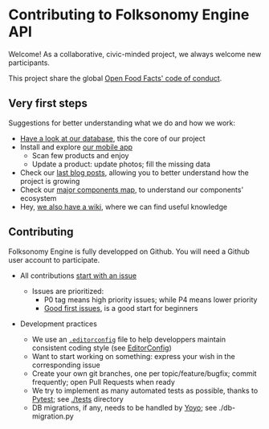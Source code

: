 # Contributing to Folksonomy Engine API

Welcome! As a collaborative, civic-minded project, we always welcome new participants.

This project share the global [Open Food Facts' code of conduct](https://world.openfoodfacts.org/code-of-conduct).

## Very first steps

Suggestions for better understanding what we do and how we work:
* [Have a look at our database](https://world.openfoodfacts.org/), this the core of our project
* Install and explore [our mobile app](https://world.openfoodfacts.org/open-food-facts-mobile-app)
  * Scan few products and enjoy
  * Update a product: update photos; fill the missing data
* Check our [last blog posts](https://blog.openfoodfacts.org), allowing you to better understand how the project is growing
* Check our [major components map](https://github.com/openfoodfacts/.github/blob/main/profile/README.md#major_components_map), to understand our components' ecosystem
* Hey, [we also have a wiki](https://wiki.openfoodfacts.org), where we can find useful knowledge

## Contributing

Folksonomy Engine is fully developped on Github. You will need a Github user account to participate.

* All contributions [start with an issue](https://github.com/openfoodfacts/folksonomy_api/issues)
  * Issues are prioritized:
    * P0 tag means high priority issues; while P4 means lower priority
    * [Good first issues](https://github.com/openfoodfacts/folksonomy_api/issues?q=state%3Aopen%20label%3A%22%F0%9F%8F%84%E2%80%8D%E2%99%80%EF%B8%8F%20good%20first%20issue%22), is a good start for beginners

* Development practices
  * We use an [`.editorconfig`](./.editorconfig) file to help developpers maintain consistent coding style (see [EditorConfig](https://editorconfig.org/))
  * Want to start working on something: express your wish in the corresponding issue
  * Create your own git branches, one per topic/feature/bugfix; commit frequently; open Pull Requests when ready
  * We try to implement as many automated tests as possible, thanks to [Pytest](https://docs.pytest.org/en/stable/); see [./tests](./tests) directory
  * DB migrations, if any, needs to be handled by [Yoyo](https://ollycope.com/software/yoyo/latest/); see ./db-migration.py
